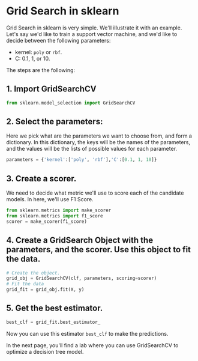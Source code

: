 # Grid Search in sklearn

Grid Search in sklearn is very simple. We'll illustrate it with an example. Let's say we'd like to train a support vector machine, and we'd like to decide between the following parameters:

- kernel: `poly` or `rbf`.
- C: 0.1, 1, or 10.

The steps are the following:

## 1. Import GridSearchCV

```python
from sklearn.model_selection import GridSearchCV
```

## 2. Select the parameters:

Here we pick what are the parameters we want to choose from, and form a dictionary. In this dictionary, the keys will be the names of the parameters, and the values will be the lists of possible values for each parameter.

```python
parameters = {'kernel':['poly', 'rbf'],'C':[0.1, 1, 10]}
```

## 3. Create a scorer.

We need to decide what metric we'll use to score each of the candidate models. In here, we'll use F1 Score.

```python
from sklearn.metrics import make_scorer
from sklearn.metrics import f1_score
scorer = make_scorer(f1_score)
```

## 4. Create a GridSearch Object with the parameters, and the scorer. Use this object to fit the data.

```python
# Create the object.
grid_obj = GridSearchCV(clf, parameters, scoring=scorer)
# Fit the data
grid_fit = grid_obj.fit(X, y)
```

## 5. Get the best estimator.

```python
best_clf = grid_fit.best_estimator_
```

Now you can use this estimator `best_clf` to make the predictions.

In the next page, you'll find a lab where you can use GridSearchCV to optimize a decision tree model.